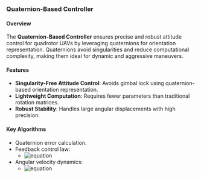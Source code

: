 ### Quaternion-Based Controller

#### Overview
The **Quaternion-Based Controller** ensures precise and robust attitude control for quadrotor UAVs by leveraging quaternions for orientation representation. Quaternions avoid singularities and reduce computational complexity, making them ideal for dynamic and aggressive maneuvers.

#### Features
- **Singularity-Free Attitude Control**: Avoids gimbal lock using quaternion-based orientation representation.
- **Lightweight Computation**: Requires fewer parameters than traditional rotation matrices.
- **Robust Stability**: Handles large angular displacements with high precision.

#### Key Algorithms
- Quaternion error calculation.
- Feedback control law:
  - ![equation](https://latex.codecogs.com/svg.image?%5Ctau=-K_q%5Ccdot%20q_%7B%5Ctext%7Berr%7D%7D-K_%5Comega%5Ccdot%5Comega%20)
- Angular velocity dynamics:
  - ![equation](https://latex.codecogs.com/svg.image?%5Cdot%7B%5Comega%7D=J%5E%7B-1%7D(%5Ctau-%5Comega%5Ctimes(J%5Ccdot%5Comega)))
